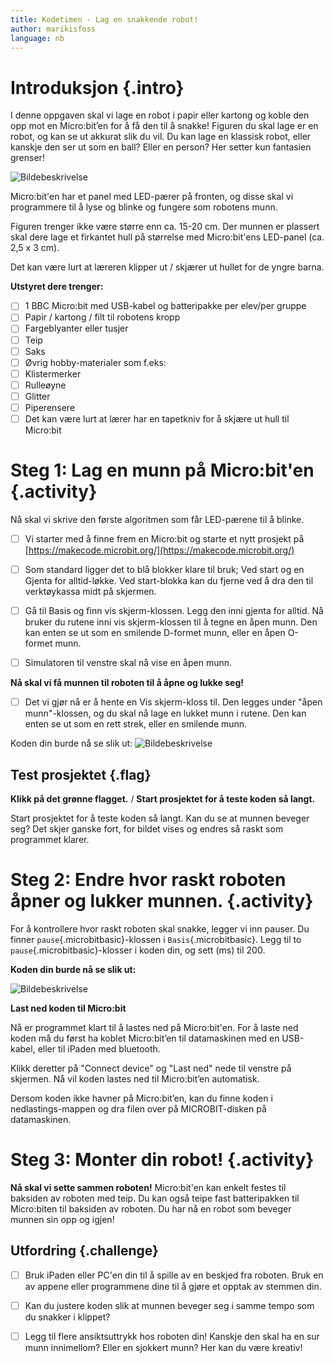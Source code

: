 ```yaml
---
title: Kodetimen - Lag en snakkende robot!
author: marikisfoss
language: nb
---
```


# Introduksjon {.intro}
  
I denne oppgaven skal vi lage en robot i papir eller kartong og koble den opp mot en Micro:bit’en for å få den til å snakke!
Figuren du skal lage er en robot, og kan se ut akkurat slik du vil. Du kan lage en klassisk robot, eller kanskje den ser ut som en ball? Eller en person? Her setter kun fantasien grenser!


![Bildebeskrivelse](./papp-robot.png)


Micro:bit'en har et panel med LED-pærer på fronten, og disse skal vi programmere til å lyse og blinke og fungere som robotens munn.

Figuren trenger ikke være større enn ca. 15-20 cm. Der munnen er plassert skal dere lage et firkantet hull på størrelse med Micro:bit'ens LED-panel (ca. 2,5 x 3 cm).

Det kan være lurt at læreren klipper ut / skjærer ut hullet for de yngre barna.



**Utstyret dere trenger:**

-[ ] 1 BBC Micro:bit med USB-kabel og batteripakke per elev/per gruppe
- [ ] Papir / kartong / filt til robotens kropp
- [ ] Fargeblyanter eller tusjer
- [ ] Teip
- [ ] Saks
- [ ] Øvrig hobby-materialer som f.eks:
- [ ]  Klistermerker
- [ ] Rulleøyne
- [ ] Glitter
- [ ] Piperensere
- [ ] Det kan være lurt at lærer har en tapetkniv for å skjære ut hull til Micro:bit

# Steg 1: Lag en munn på Micro:bit'en {.activity}

Nå skal vi skrive den første algoritmen som får LED-pærene til å blinke.


- [ ] Vi starter med å finne frem en Micro:bit og starte et nytt prosjekt på [https://makecode.microbit.org/](https://makecode.microbit.org/)

- [ ] Som standard ligger det to blå blokker klare til bruk; Ved start og en Gjenta for alltid-løkke. Ved start-blokka kan du fjerne ved å dra den til verktøykassa midt på skjermen.

- [ ] Gå til Basis og finn vis skjerm-klossen. Legg den inni gjenta for alltid. Nå bruker du rutene inni vis skjerm-klossen til å tegne en åpen munn. Den kan enten se ut som en smilende D-formet munn, eller en åpen O-formet munn.
- [ ] Simulatoren til venstre skal nå vise en åpen munn.

**Nå skal vi få munnen til roboten til å åpne og lukke seg!** 
- [ ] Det vi gjør nå er å hente en Vis skjerm-kloss til. Den legges under "åpen munn"-klossen, og du skal nå lage en lukket munn i rutene. Den kan enten se ut som en rett strek, eller en smilende munn.


Koden din burde nå se slik ut:
![Bildebeskrivelse](./screenshot-2024-11-28-at-10.png)

## Test prosjektet {.flag}

**Klikk på det grønne flagget.** / **Start prosjektet for å teste koden så
langt.**

Start prosjektet for å teste koden så langt.
Kan du se at munnen beveger seg? Det skjer ganske fort, for bildet vises og endres så raskt som programmet klarer.





# Steg 2: Endre hvor raskt roboten åpner og lukker munnen. {.activity}

For å kontrollere hvor raskt roboten skal snakke, legger vi inn pauser.
Du finner `pause`{.microbitbasic}-klossen i `Basis`{.microbitbasic}. Legg til to `pause`{.microbitbasic}-klosser i koden din, og sett (ms) til 200. 

**Koden din burde nå se slik ut:**




![Bildebeskrivelse](./screenshot-2024-11-28-at-10.png)

**Last ned koden til Micro:bit**

Nå er programmet klart til å lastes ned på Micro:bit'en. For å laste ned koden må du først ha koblet Micro:bit’en til datamaskinen med en USB-kabel, eller til iPaden med bluetooth. 

Klikk deretter på "Connect device" og "Last ned" nede til venstre på skjermen. Nå vil koden lastes ned til Micro:bit’en automatisk.

Dersom koden ikke havner på Micro:bit’en, kan du finne koden i nedlastings-mappen og dra filen over på MICROBIT-disken på datamaskinen.


# Steg 3: Monter din robot! {.activity}
 

**Nå skal vi sette sammen roboten!**
Micro:bit'en kan enkelt festes til baksiden av roboten med teip. Du kan også teipe fast batteripakken til Micro:biten til baksiden av roboten. Du har nå en robot som beveger munnen sin opp og igjen!

## Utfordring {.challenge} 
- [ ] Bruk iPaden eller PC'en din til å spille av en beskjed fra roboten. Bruk en av appene eller programmene dine til å gjøre et opptak av stemmen din. 

- [ ] Kan du justere koden slik at munnen beveger seg i samme tempo som du snakker i klippet?

- [ ] Legg til flere ansiktsuttrykk hos roboten din! Kanskje den skal ha en sur munn innimellom? Eller en sjokkert munn? Her kan du være kreativ!

